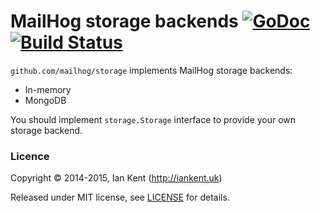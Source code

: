 MailHog storage backends [![GoDoc](https://godoc.org/github.com/mailhog/storage?status.svg)](https://godoc.org/github.com/mailhog/storage) [![Build Status](https://travis-ci.org/mailhog/storage.svg?branch=master)](https://travis-ci.org/mailhog/storage)
=========

`github.com/mailhog/storage` implements MailHog storage backends:

  * In-memory
  * MongoDB

You should implement `storage.Storage` interface to provide your
own storage backend.

### Licence

Copyright ©‎ 2014-2015, Ian Kent (http://iankent.uk)

Released under MIT license, see [LICENSE](LICENSE.md) for details.
